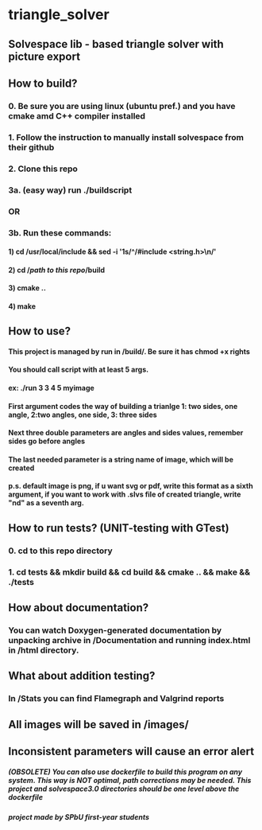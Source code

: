 # triangle_solver
## Solvespace lib - based triangle solver with picture export

## How to build?
### 0. Be sure you are using linux (ubuntu pref.) and you have cmake amd C++ compiler installed
### 1. Follow the instruction to manually install solvespace from their github
### 2. Clone this repo
### 3a. (easy way) run ./buildscript
### OR
### 3b. Run these commands:
#### 1) cd /usr/local/include && sed -i '1s/^/#include <string.h>\n/'
#### 2) cd /*path to this repo*/build 
#### 3) cmake ..
#### 4) make

## How to use?
#### This project is managed by run in /build/. Be sure it has chmod +x rights
#### You should call script with at least 5 args.
#### ex: ./run 3 3 4 5 myimage
#### First argument codes the way of building a trianlge 1: two sides, one angle, 2:two angles, one side, 3: three sides
#### Next three double parameters are angles and sides values, remember sides go before angles
#### The last needed parameter is a string name of image, which will be created
#### p.s. default image is png, if u want svg or pdf, write this format as a sixth argument, if you want to work with .slvs file of created triangle, write "nd" as a seventh arg.

## How to run tests? (UNIT-testing with GTest)
### 0. cd to this repo directory
### 1. cd tests && mkdir build && cd build && cmake .. && make && ./tests

## How about documentation?
### You can watch Doxygen-generated documentation by unpacking archive in /Documentation and running index.html in /html directory.

## What about addition testing?
### In /Stats you can find Flamegraph and Valgrind reports 

## All images will be saved in /images/
## Inconsistent parameters will cause an error alert



##### (OBSOLETE) You can also use dockerfile to build this program on any system. This way is NOT optimal, path corrections may be needed. This project and solvespace3.0 directories should be one level above the dockerfile



##### *project made by SPbU first-year students*
